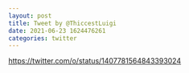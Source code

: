 ```yaml
--- 
layout: post 
title: Tweet by @ThiccestLuigi 
date: 2021-06-23 1624476261 
categories: twitter 
--- 
```

https://twitter.com/o/status/1407781564843393024